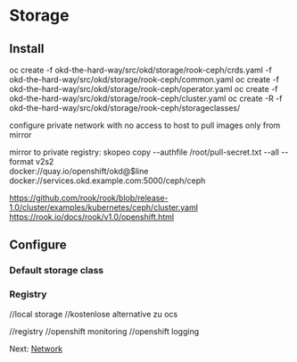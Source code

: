 # Storage

## Install

oc create -f okd-the-hard-way/src/okd/storage/rook-ceph/crds.yaml -f okd-the-hard-way/src/okd/storage/rook-ceph/common.yaml
oc create -f okd-the-hard-way/src/okd/storage/rook-ceph/operator.yaml
oc create -f okd-the-hard-way/src/okd/storage/rook-ceph/cluster.yaml
oc create -R -f okd-the-hard-way/src/okd/storage/rook-ceph/storageclasses/

configure private network with no access to host to pull images only from mirror

mirror to private registry:
skopeo copy --authfile /root/pull-secret.txt --all --format v2s2 \
    docker://quay.io/openshift/okd@$line \
    docker://services.okd.example.com:5000/ceph/ceph

https://github.com/rook/rook/blob/release-1.0/cluster/examples/kubernetes/ceph/cluster.yaml
https://rook.io/docs/rook/v1.0/openshift.html

## Configure

### Default storage class

### Registry

//local storage
//kostenlose alternative zu ocs

//registry
//openshift monitoring
//openshift logging

Next: [Network](15-network.md)
